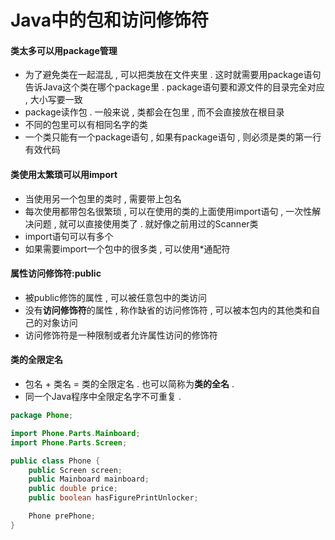# Java中的包和访问修饰符

#### 类太多可以用package管理

* 为了避免类在一起混乱 , 可以把类放在文件夹里 . 这时就需要用package语句告诉Java这个类在哪个package里 . package语句要和源文件的目录完全对应 , 大小写要一致
* package读作包 . 一般来说 , 类都会在包里 , 而不会直接放在根目录
* 不同的包里可以有相同名字的类
* 一个类只能有一个package语句 , 如果有package语句 , 则必须是类的第一行有效代码

#### 类使用太繁琐可以用import

* 当使用另一个包里的类时 , 需要带上包名
* 每次使用都带包名很繁琐 , 可以在使用的类的上面使用import语句 , 一次性解决问题 , 就可以直接使用类了 . 就好像之前用过的Scanner类
* import语句可以有多个
* 如果需要import一个包中的很多类 , 可以使用\*通配符

#### 属性访问修饰符:public

* 被public修饰的属性 , 可以被任意包中的类访问
* 没有**访问修饰符**的属性 , 称作缺省的访问修饰符 , 可以被本包内的其他类和自己的对象访问
* 访问修饰符是一种限制或者允许属性访问的修饰符

#### 类的全限定名

* 包名 + 类名 = 类的全限定名 . 也可以简称为**类的全名** . 
* 同一个Java程序中全限定名字不可重复 . 

```java
package Phone;

import Phone.Parts.Mainboard;
import Phone.Parts.Screen;

public class Phone {
    public Screen screen;
    public Mainboard mainboard;
    public double price;
    public boolean hasFigurePrintUnlocker;

    Phone prePhone;
}
```




